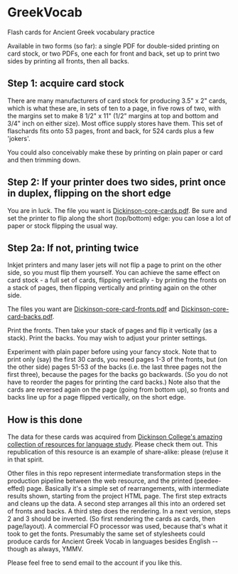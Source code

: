 # GreekVocab

Flash cards for Ancient Greek vocabulary practice

Available in two forms (so far): a single PDF for double-sided printing on card stock, or two PDFs, one each for front and back, set up to print two sides by printing all fronts, then all backs.

## Step 1: acquire card stock

There are many manufacturers of card stock for producing 3.5" x 2" cards, which is what these are, in sets of ten to a page, in five rows of two, with the margins set to make 8 1/2" x 11" (1/2" margins at top and bottom and 3/4" inch on either size). Most office supply stores have them. This set of flaschards fits onto 53 pages, front and back, for 524 cards plus a few 'jokers'.

You could also conceivably make these by printing on plain paper or card and then trimming down.

## Step 2: If your printer does two sides, print once in duplex, flipping on the short edge

You are in luck. The file you want is [Dickinson-core-cards.pdf](Dickinson-core-cards.pdf). Be sure and set the printer to flip along the short (top/bottom) edge: you can lose a lot of paper or stock flipping the usual way.

## Step 2a: If not, printing twice

Inkjet printers and many laser jets will not flip a page to print on the other side, so you must flip them yourself. You can achieve the same effect on card stock - a full set of cards, flipping vertically - by printing the fronts on a stack of pages, then flipping vertically and printing again on the other side.

The files you want are [Dickinson-core-card-fronts.pdf](Dickinson-core-card-fronts.pdf) and  [Dickinson-core-card-backs.pdf](Dickinson-core-card-backs.pdf).

Print the fronts. Then take your stack of pages and flip it vertically (as a stack). Print the backs. You may wish to adjust your printer settings.

Experiment with plain paper before using your fancy stock. Note that to print only (say) the first 30 cards, you need pages 1-3 of the fronts, but (on the other side) pages 51-53 of the backs (i.e. the last three pages not the first three), because the pages for the backs go backwards. (So you do not have to reorder the pages for printing the card backs.) Note also that the cards are reversed again on the page (going from bottom up), so fronts and backs line up for a page flipped vertically, on the short edge.

## How is this done

The data for these cards was acquired from 
[Dickinson College's amazing collection of resources for language study](http://dcc.dickinson.edu/). Please check them out. This republication of this resource is an example of share-alike: please (re)use it in that spirit.

Other files in this repo represent intermediate transformation steps in the production pipeline between the web resource, and the printed (peedee-effed) page. Basically it's a simple set of rearrangements, with intermediate results shown, starting from the project HTML page. The first step extracts and cleans up the data. A second step arranges all this into an ordered set of fronts and backs. A third step does the rendering. In a next version, steps 2 and 3 should be inverted. (So first rendering the cards as cards, then page/layout). A commercial FO processor was used, because that's what it took to get the fonts. Presumably the same set of stylesheets could produce cards for Ancient Greek Vocab in languages besides English -- though as always, YMMV.

Please feel free to send email to the account if you like this.


